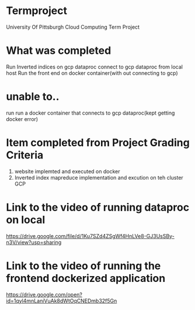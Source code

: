 # Termproject
University Of Pittsburgh Cloud Computing Term Project

# What was completed
Run Inverted indices on gcp dataproc
connect to gcp dataproc from local host
Run the front end on docker container(with out connecting to gcp)

# unable to.. 
run run a docker container that connects to gcp dataproc(kept getting docker error)

# Item completed from Project Grading Criteria
1. website implemted and executed on docker 
2. Inverted index mapreduce implementation and excution on teh cluster GCP

# Link to the video of running dataproc on local
https://drive.google.com/file/d/1Ku7SZd4ZSgWf4HnLVe8-GJ3UsSBy-n3V/view?usp=sharing

# Link to the video of running the frontend dockerized application 
https://drive.google.com/open?id=1qyl4mnLaniVuAk8dWtOqCNEDmb32f5Gn

